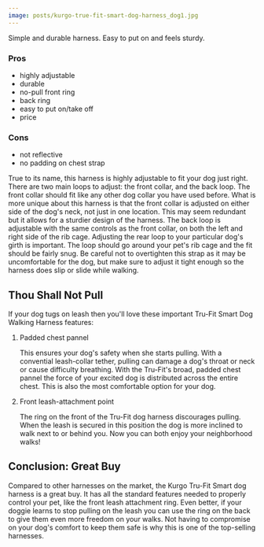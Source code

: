 ```yaml
---
image: posts/kurgo-true-fit-smart-dog-harness_dog1.jpg
---
```

Simple and durable harness. Easy to put on and feels sturdy.

### Pros

* highly adjustable
* durable
* no-pull front ring
* back ring
* easy to put on/take off
* price

### Cons

* not reflective
* no padding on chest strap

True to its name, this harness is highly adjustable to fit your dog just right. There are two main loops to adjust: the front collar, and the back loop.  The front collar should fit like any other dog collar you have used before. What is more unique about this harness is that the front collar is adjusted on either side of the dog's neck, not just in one location.  This may seem redundant but it allows for a sturdier design of the harness.  The back loop is adjustable with the same controls as the front collar, on both the left and right side of the rib cage.  Adjusting the rear loop to your particular dog's girth is important.  The loop should go around your pet's rib cage and the fit should be fairly snug.  Be careful not to overtighten this strap as it may be uncomfortable for the dog, but make sure to adjust it tight enough so the harness does slip or slide while walking.


## Thou Shall Not Pull 

If your dog tugs on leash then you'll love these important Tru-Fit Smart Dog Walking Harness features:


1. Padded chest pannel

   This ensures your dog's safety when she starts pulling.  With a convential leash-collar tether, pulling can damage a dog's throat or neck or cause difficulty breathing.  With the Tru-Fit's broad, padded chest pannel the force of your excited dog is distributed across the entire chest.  This is also the most comfortable option for your dog.


2. Front leash-attachment point

   The ring on the front of the Tru-Fit dog harness discourages pulling.  When the leash is secured in this position the dog is more inclined to walk next to or behind you.  Now you can both enjoy your neighborhood walks!


## Conclusion: Great Buy

Compared to other harnesses on the market, the Kurgo Tru-Fit Smart dog harness is a great buy.  It has all the standard features needed to properly control your pet, like the front leash attachment ring.  Even better, if your doggie learns to stop pulling on the leash you can use the ring on the back to give them even more freedom on your walks.  Not having to compromise on your dog's comfort to keep them safe is why this is one of the top-selling harnesses.
